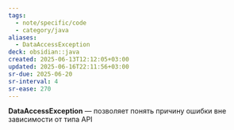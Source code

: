 ```yaml
---
tags:
  - note/specific/code
  - category/java
aliases:
  - DataAccessException
deck: obsidian::java
created: 2025-06-13T12:12:05+03:00
updated: 2025-06-16T22:11:56+03:00
sr-due: 2025-06-20
sr-interval: 4
sr-ease: 270
---
```


**DataAccessException**
—
позволяет понять причину ошибки вне зависимости от типа API
